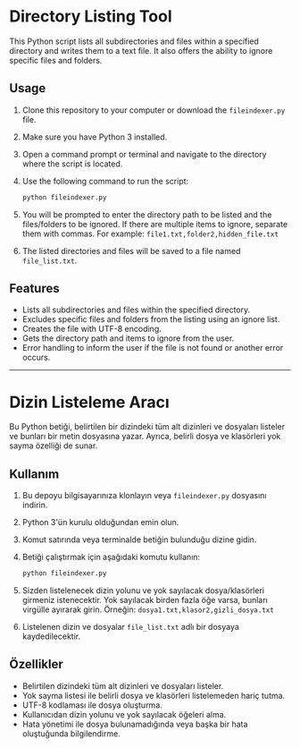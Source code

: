 # Directory Listing Tool 

This Python script lists all subdirectories and files within a specified directory and writes them to a text file. It also offers the ability to ignore specific files and folders.

## Usage

1.  Clone this repository to your computer or download the `fileindexer.py` file.
2.  Make sure you have Python 3 installed.
3.  Open a command prompt or terminal and navigate to the directory where the script is located.
4.  Use the following command to run the script:

    ```bash
    python fileindexer.py
    ```

5.  You will be prompted to enter the directory path to be listed and the files/folders to be ignored. If there are multiple items to ignore, separate them with commas. For example: `file1.txt,folder2,hidden_file.txt`
6.  The listed directories and files will be saved to a file named `file_list.txt`.

## Features

*   Lists all subdirectories and files within the specified directory.
*   Excludes specific files and folders from the listing using an ignore list.
*   Creates the file with UTF-8 encoding.
*   Gets the directory path and items to ignore from the user.
*   Error handling to inform the user if the file is not found or another error occurs.

---

# Dizin Listeleme Aracı

Bu Python betiği, belirtilen bir dizindeki tüm alt dizinleri ve dosyaları listeler ve bunları bir metin dosyasına yazar. Ayrıca, belirli dosya ve klasörleri yok sayma özelliği de sunar.

## Kullanım

1.  Bu depoyu bilgisayarınıza klonlayın veya `fileindexer.py` dosyasını indirin.
2.  Python 3'ün kurulu olduğundan emin olun.
3.  Komut satırında veya terminalde betiğin bulunduğu dizine gidin.
4.  Betiği çalıştırmak için aşağıdaki komutu kullanın:

    ```bash
    python fileindexer.py
    ```

5.  Sizden listelenecek dizin yolunu ve yok sayılacak dosya/klasörleri girmeniz istenecektir. Yok sayılacak birden fazla öğe varsa, bunları virgülle ayırarak girin. Örneğin: `dosya1.txt,klasor2,gizli_dosya.txt`
6.  Listelenen dizin ve dosyalar `file_list.txt` adlı bir dosyaya kaydedilecektir.

## Özellikler

*   Belirtilen dizindeki tüm alt dizinleri ve dosyaları listeler.
*   Yok sayma listesi ile belirli dosya ve klasörleri listelemeden hariç tutma.
*   UTF-8 kodlaması ile dosya oluşturma.
*   Kullanıcıdan dizin yolunu ve yok sayılacak öğeleri alma.
*   Hata yönetimi ile dosya bulunamadığında veya başka bir hata oluştuğunda bilgilendirme.